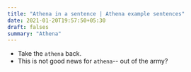 ```yaml
---
title: "Athena in a sentence | Athena example sentences"
date: 2021-01-20T19:57:50+05:30
draft: falses
summary: "Athena"
---
```

- Take the `athena` back.
- This is not good news for `athena`-- out of the army?
                 
